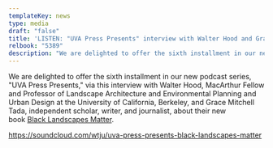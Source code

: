 ```yaml
---
templateKey: news
type: media
draft: "false"
title: 'LISTEN: "UVA Press Presents" interview with Walter Hood and Grace Mitchell Tada on Black Landscapes Matter'
relbook: "5389"
description: "We are delighted to offer the sixth installment in our new podcast series, 'UVA Press Presents,' via this interview with Walter Hood and Grace Mitchell Tada about their new book [Black Landscapes Matter](https://www.upress.virginia.edu/title/5389)"
---
```

We are delighted to offer the sixth installment in our new podcast series, "UVA Press Presents," via this interview with Walter Hood, MacArthur Fellow and Professor of Landscape Architecture and Environmental Planning and Urban Design at the University of California, Berkeley, and Grace Mitchell Tada, independent scholar, writer, and journalist, about their new book [Black Landscapes Matter](https://www.upress.virginia.edu/title/5389).



https://soundcloud.com/wtju/uva-press-presents-black-landscapes-matter